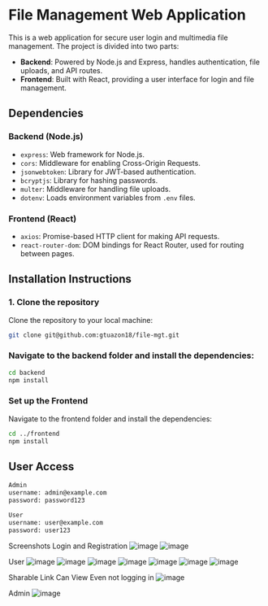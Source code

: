 # File Management Web Application

This is a web application for secure user login and multimedia file management. The project is divided into two parts:

- **Backend**: Powered by Node.js and Express, handles authentication, file uploads, and API routes.
- **Frontend**: Built with React, providing a user interface for login and file management.

## Dependencies

### Backend (Node.js)
- `express`: Web framework for Node.js.
- `cors`: Middleware for enabling Cross-Origin Requests.
- `jsonwebtoken`: Library for JWT-based authentication.
- `bcryptjs`: Library for hashing passwords.
- `multer`: Middleware for handling file uploads.
- `dotenv`: Loads environment variables from `.env` files.

### Frontend (React)
- `axios`: Promise-based HTTP client for making API requests.
- `react-router-dom`: DOM bindings for React Router, used for routing between pages.

## Installation Instructions

### 1. Clone the repository
Clone the repository to your local machine:
```bash
git clone git@github.com:gtuazon18/file-mgt.git
```

### Navigate to the backend folder and install the dependencies:

```bash
cd backend
npm install
```

### Set up the Frontend
Navigate to the frontend folder and install the dependencies:

```bash
cd ../frontend
npm install
```

## User Access

```bash
Admin
username: admin@example.com
password: password123

User
username: user@example.com
password: user123
```

Screenshots
Login and Registration
![image](https://github.com/user-attachments/assets/ef40714d-11be-45e3-9170-406c6e92dc12)
![image](https://github.com/user-attachments/assets/778deb96-f8e0-4481-8a18-7f4a36bf52e7)


User
![image](https://github.com/user-attachments/assets/d41a66db-9ad1-484d-b24f-233cf61c867c)
![image](https://github.com/user-attachments/assets/fc128850-514b-4840-ad17-2b468e083386)
![image](https://github.com/user-attachments/assets/95bee4ac-d05d-4b01-846b-f37cff60291b)
![image](https://github.com/user-attachments/assets/ec4b1491-edb4-4f66-93b9-97177a61bffd)
![image](https://github.com/user-attachments/assets/e689d613-fce7-4604-8b50-4acdfd6c5805)
![image](https://github.com/user-attachments/assets/f96ef316-fec8-4467-aa81-b95eb5e9566f)
![image](https://github.com/user-attachments/assets/99d4ef44-3d75-45cd-bd2f-40221e61b412)

Sharable Link Can View Even not logging in
![image](https://github.com/user-attachments/assets/2b721811-453a-4bd5-ae1f-9f759082ce98)


Admin
![image](https://github.com/user-attachments/assets/61c5ce04-cce9-4ef7-92b6-2a7895ec5c3d)



